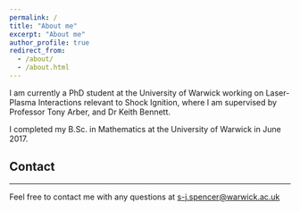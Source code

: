 ```yaml
---
permalink: /
title: "About me"
excerpt: "About me"
author_profile: true
redirect_from: 
  - /about/
  - /about.html
---
```


I am currently a PhD student at the University of Warwick working on Laser-Plasma Interactions relevant to Shock Ignition, where I am supervised by Professor Tony Arber, and Dr Keith Bennett.

I completed my B.Sc. in Mathematics at the University of Warwick in June 2017.

## Contact
----------

Feel free to contact me with any questions at [s-j.spencer@warwick.ac.uk](mailto:s-j.spencer@warwick.ac/uk)
